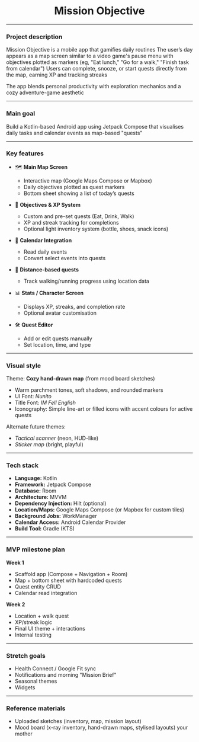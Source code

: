 <div align="center">

# Mission Objective

</div>

---

### **Project description**

Mission Objective is a mobile app that gamifies daily routines
The user’s day appears as a map screen similar to a video game's pause menu with objectives plotted as markers (eg, "Eat lunch," "Go for a walk," "Finish task from calendar")
Users can complete, snooze, or start quests directly from the map, earning XP and tracking streaks

The app blends personal productivity with exploration mechanics and a cozy adventure-game aesthetic

---

### **Main goal**

Build a Kotlin-based Android app using Jetpack Compose that visualises daily tasks and calendar events as map-based "quests"

---

### **Key features**

* 🗺️ **Main Map Screen**

    * Interactive map (Google Maps Compose or Mapbox)
    * Daily objectives plotted as quest markers
    * Bottom sheet showing a list of today’s quests

* 🎯 **Objectives & XP System**

    * Custom and pre-set quests (Eat, Drink, Walk)
    * XP and streak tracking for completions
    * Optional light inventory system (bottle, shoes, snack icons)

* 📅 **Calendar Integration**

    * Read daily events
    * Convert select events into quests

* 🚶 **Distance-based quests**

    * Track walking/running progress using location data

* 📊 **Stats / Character Screen**

    * Displays XP, streaks, and completion rate
    * Optional avatar customisation

* 🛠️ **Quest Editor**

    * Add or edit quests manually
    * Set location, time, and type

---

### **Visual style**

Theme: **Cozy hand-drawn map** (from mood board sketches)

* Warm parchment tones, soft shadows, and rounded markers
* UI Font: *Nunito*
* Title Font: *IM Fell English*
* Iconography: Simple line-art or filled icons with accent colours for active quests

Alternate future themes:

* *Tactical scanner* (neon, HUD-like)
* *Sticker map* (bright, playful)

---

### **Tech stack**

* **Language:** Kotlin
* **Framework:** Jetpack Compose
* **Database:** Room
* **Architecture:** MVVM
* **Dependency Injection:** Hilt (optional)
* **Location/Maps:** Google Maps Compose (or Mapbox for custom tiles)
* **Background Jobs:** WorkManager
* **Calendar Access:** Android Calendar Provider
* **Build Tool:** Gradle (KTS)

---

### **MVP milestone plan**

**Week 1**

* Scaffold app (Compose + Navigation + Room)
* Map + bottom sheet with hardcoded quests
* Quest entity CRUD
* Calendar read integration

**Week 2**

* Location + walk quest
* XP/streak logic
* Final UI theme + interactions
* Internal testing

---

### **Stretch goals**

* Health Connect / Google Fit sync
* Notifications and morning "Mission Brief"
* Seasonal themes
* Widgets

---

### **Reference materials**

* Uploaded sketches (inventory, map, mission layout)
* Mood board (x-ray inventory, hand-drawn maps, stylised layouts)
your mother